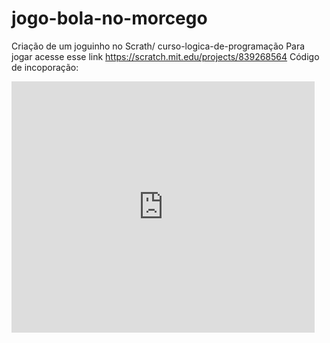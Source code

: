 # jogo-bola-no-morcego
Criação de um joguinho no Scrath/ curso-logica-de-programação 
Para jogar acesse esse link https://scratch.mit.edu/projects/839268564
Código de incoporação:
<iframe src="https://scratch.mit.edu/projects/839268564/embed" allowtransparency="true" width="485" height="402" frameborder="0" scrolling="no" allowfullscreen></iframe>

